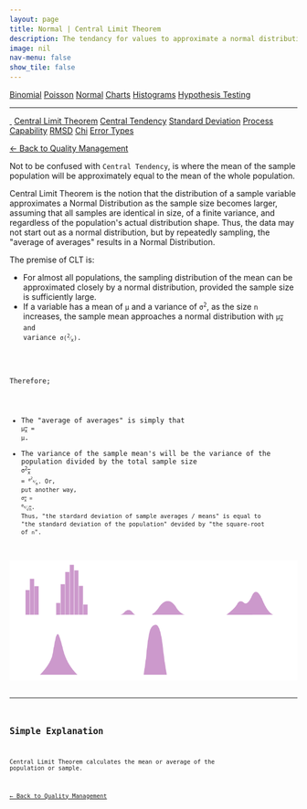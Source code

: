 ```yaml
---
layout: page
title: Normal | Central Limit Theorem
description: The tendancy for values to approximate a normal distribution
image: nil
nav-menu: false
show_tile: false
---
```


<a href="../binomial.html" class="button small">Binomial</a>
<a href="../poisson.html" class="button small">Poisson</a>
<a href="./" class="button special small">Normal</a>
<a href="../charts" class="button small">Charts</a>
<a href="../histograms.html" class="button small">Histograms</a>
<a href="../hypothesis-testing.html" class="button small">Hypothesis Testing</a>

<hr />

<a href="./" style="border-bottom: none;"><i class="icon fa-home">&nbsp;</i></a>
<a href="central-limit-theorem.html" class="button special small">Central Limit Theorem</a>
<a href="central-tendency.html" class="button small">Central Tendency</a>
<a href="standard-deviation.html" class="button small">Standard Deviation</a>
<a href="process-capability.html" class="button small">Process Capability</a>
<a href="rmsd.html" class="button small">RMSD</a>
<a href="chi.html" class="button small">Chi</a>
<a href="error-types.html" class="button small">Error Types</a>

<a href="/quality-management">&#x2190; Back to Quality Management</a>

Not to be confused with <code>Central Tendency</code>, is where the mean of the sample population will be approximately equal to the mean of the whole population.

Central Limit Theorem is the notion that the distribution of a sample variable approximates a Normal Distribution as the sample size becomes larger, assuming that all samples are identical in size, of a finite variance, and regardless of the population's actual distribution shape.  Thus, the data may not start out as a normal distribution, but by repeatedly sampling, the "average of averages" results in a Normal Distribution.

The premise of CLT is:

- For almost all populations, the sampling distribution of the mean can be approximated closely by a normal distribution, provided the sample size is sufficiently large.
- If a variable has a mean of <code>&micro;</code> and a variance of <code>&sigma;<sup>2</sup></code>, as the size <code>n</code> increases, the sample mean approaches a normal distribution with <code>&micro;<sub><span style="text-decoration: overline;">x</span></sub> and variance <code>&sigma;(<sup>2</sup>&frasl;<sub>x</sub>)</code>.

Therefore;

- The "average of averages" is simply that <code>&micro;<sub><span style="text-decoration: overline;">x</span></sub> = &micro;</code>.
- The variance of the sample mean's will be the variance of the population divided by the total sample size <code>&sigma;<sup>2</sup><sub><span style="text-decoration: overline;">x</span></sub> = <code><sup>&sigma;<sup>2</sup><sub>x</sub></sup>&frasl;<sub>n</sub></code>. Or, put another way, <code>&sigma;<sub><span style="text-decoration: overline;">x</span></sub> = <sup>&sigma;<sub>x</sub></sup>&frasl;<sub>&radic;<span style="text-decoration: overline;">n</span></sub></code>. Thus, "the stardard deviation of sample averages / means" is equal to "the standard deviation of the population" devided by "the square-root of <code>n</code>". 

<img src="/assets/images/quality-management/clt.png" width="1000" />

----

## Simple Explanation

Central Limit Theorem calculates the mean or average of the population or sample.

<a href="/quality-management">&#x2190; Back to Quality Management</a>

